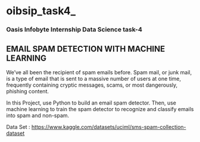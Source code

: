 # oibsip_task4_
### Oasis Infobyte Internship Data Science task-4
## EMAIL SPAM DETECTION WITH MACHINE LEARNING

  We’ve all been the recipient of spam emails before. Spam mail, or junk mail, is a type of email
that is sent to a massive number of users at one time, frequently containing cryptic
messages, scams, or most dangerously, phishing content.

In this Project, use Python to build an email spam detector. Then, use machine learning to
train the spam detector to recognize and classify emails into spam and non-spam.

Data Set : https://www.kaggle.com/datasets/uciml/sms-spam-collection-dataset
